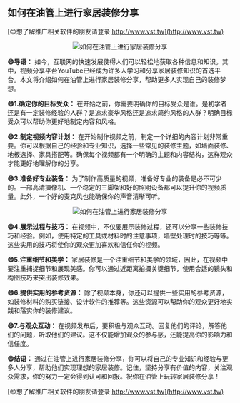 ## **如何在油管上进行家居装修分享**

[😍想了解推广相关软件的朋友请登录 http://www.vst.tw](http://www.vst.tw)

 <center><img src="https://vst.tw/MP4/tuiguang/png/2.png" alt="如何在油管上进行家居装修分享"></center>

**😄导语：**
如今，互联网的快速发展使得人们可以轻松地获取各种信息和知识。其中，视频分享平台YouTube已经成为许多人学习和分享家居装修知识的首选平台。本文将介绍如何在油管上进行家居装修分享，帮助更多人实现自己的装修梦想。

**😄1.确定你的目标受众：**
在开始之前，你需要明确你的目标受众是谁。是初学者还是有一定装修经验的人群？是追求豪华风格还是追求简约风格的人群？明确目标受众可以帮助你更好地制定内容和风格。

**😄2.制定视频内容计划：**
在开始制作视频之前，制定一个详细的内容计划非常重要。你可以根据自己的经验和专业知识，选择一些常见的装修主题，如墙面装修、地板选择、家具搭配等。确保每个视频都有一个明确的主题和内容结构，这样观众才能更好地理解你的分享。

**😄3.准备好专业装备：**
为了制作高质量的视频，准备好专业的装备是必不可少的。一部高清摄像机、一个稳定的三脚架和好的照明设备都可以提升你的视频质量。此外，一个好的麦克风也能确保你的声音清晰可听。

 <center><img src="https://vst.tw/MP4/tuiguang/png/0.png" alt="如何在油管上进行家居装修分享"></center>

**😄4.展示过程与技巧：**
在视频中，不仅要展示装修过程，还可以分享一些装修技巧和经验。例如，使用特定的工具或材料时的注意事项，墙壁处理时的技巧等等。这些实用的技巧将使你的观众更加喜欢和信任你的视频。

**😄5.注重细节和美学：**
家居装修是一个注重细节和美学的领域，因此，在视频中要注重捕捉细节和展现美感。你可以通过近距离拍摄关键细节，使用合适的镜头和构图技巧来突出装修效果。

**😄6.提供实用的参考资源：**
除了视频本身，你还可以提供一些实用的参考资源，如装修材料的购买链接、设计软件的推荐等。这些资源可以帮助你的观众更好地实践和落实你的装修建议。

**😄7.与观众互动：**
在视频发布后，要积极与观众互动。回复他们的评论，解答他们的问题，听取他们的建议。这不仅能增加观众的参与感，还能提高你的影响力和信任度。

**😄结语：**
通过在油管上进行家居装修分享，你可以将自己的专业知识和经验与更多人分享，帮助他们实现理想的家居装修。记住，坚持分享有价值的内容，关注观众需求，你的努力一定会得到认可和回报。祝你在油管上玩转家居装修分享！

[😍想了解推广相关软件的朋友请登录 http://www.vst.tw](http://www.vst.tw)



